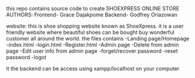 this repo contains source code to create SHOEXPRESS ONLINE STORE
AUTHORS:
Frontend- Grace Dajakpome
Backend- Godfrey Oriazowan

website:
this is shoe shopping website known as ShoeXpress. it is a user friendly website where beautiful shoes can be bought buy wonderful customer all around the world. the files contains
-Landing page/Homepage
-index.html
-login.html
-Register.html
-Admin page
-Delete from admin page
-Edit user info from admin page
-forget/recover password
-reset password
-logot

it the backend can be access using xampp/localhost on your computer
